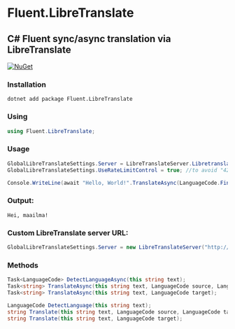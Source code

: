 # Fluent.LibreTranslate

## C# Fluent sync/async translation via LibreTranslate
[![NuGet](https://img.shields.io/nuget/v/Fluent.LibreTranslate.svg)](https://www.nuget.org/packages/Fluent.LibreTranslate/)
### Installation
`dotnet add package Fluent.LibreTranslate`
### Using
```csharp
using Fluent.LibreTranslate;
```
### Usage
```csharp
GlobalLibreTranslateSettings.Server = LibreTranslateServer.Libretranslate_de;
GlobalLibreTranslateSettings.UseRateLimitControl = true; //to avoid "429 Too Many Requests" exception

Console.WriteLine(await "Hello, World!".TranslateAsync(LanguageCode.Finnish));
```
### Output:
```
Hei, maailma!
```
### Custom LibreTranslate server URL:
```csharp
GlobalLibreTranslateSettings.Server = new LibreTranslateServer("http://localhost:5000");
```
### Methods
```csharp
Task<LanguageCode> DetectLanguageAsync(this string text);
Task<string> TranslateAsync(this string text, LanguageCode source, LanguageCode target);
Task<string> TranslateAsync(this string text, LanguageCode target);

LanguageCode DetectLanguage(this string text);
string Translate(this string text, LanguageCode source, LanguageCode target);
string Translate(this string text, LanguageCode target);
```
